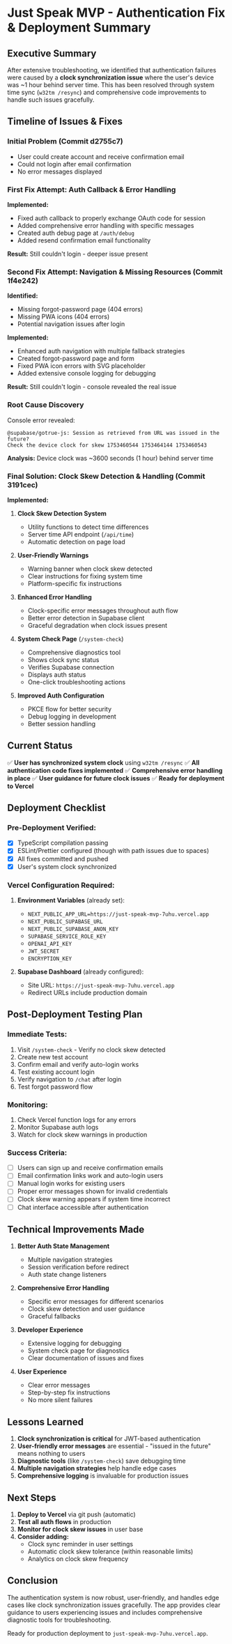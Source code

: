 # Just Speak MVP - Authentication Fix & Deployment Summary

## Executive Summary

After extensive troubleshooting, we identified that authentication failures were caused by a **clock synchronization issue** where the user's device was ~1 hour behind server time. This has been resolved through system time sync (`w32tm /resync`) and comprehensive code improvements to handle such issues gracefully.

## Timeline of Issues & Fixes

### Initial Problem (Commit d2755c7)
- User could create account and receive confirmation email
- Could not login after email confirmation
- No error messages displayed

### First Fix Attempt: Auth Callback & Error Handling
**Implemented:**
- Fixed auth callback to properly exchange OAuth code for session
- Added comprehensive error handling with specific messages
- Created auth debug page at `/auth/debug`
- Added resend confirmation email functionality

**Result:** Still couldn't login - deeper issue present

### Second Fix Attempt: Navigation & Missing Resources (Commit 1f4e242)
**Identified:**
- Missing forgot-password page (404 errors)
- Missing PWA icons (404 errors)
- Potential navigation issues after login

**Implemented:**
- Enhanced auth navigation with multiple fallback strategies
- Created forgot-password page and form
- Fixed PWA icon errors with SVG placeholder
- Added extensive console logging for debugging

**Result:** Still couldn't login - console revealed the real issue

### Root Cause Discovery
Console error revealed:
```
@supabase/gotrue-js: Session as retrieved from URL was issued in the future? 
Check the device clock for skew 1753460544 1753464144 1753460543
```

**Analysis:** Device clock was ~3600 seconds (1 hour) behind server time

### Final Solution: Clock Skew Detection & Handling (Commit 3191cec)
**Implemented:**
1. **Clock Skew Detection System**
   - Utility functions to detect time differences
   - Server time API endpoint (`/api/time`)
   - Automatic detection on page load

2. **User-Friendly Warnings**
   - Warning banner when clock skew detected
   - Clear instructions for fixing system time
   - Platform-specific fix instructions

3. **Enhanced Error Handling**
   - Clock-specific error messages throughout auth flow
   - Better error detection in Supabase client
   - Graceful degradation when clock issues present

4. **System Check Page** (`/system-check`)
   - Comprehensive diagnostics tool
   - Shows clock sync status
   - Verifies Supabase connection
   - Displays auth status
   - One-click troubleshooting actions

5. **Improved Auth Configuration**
   - PKCE flow for better security
   - Debug logging in development
   - Better session handling

## Current Status

✅ **User has synchronized system clock** using `w32tm /resync`
✅ **All authentication code fixes implemented**
✅ **Comprehensive error handling in place**
✅ **User guidance for future clock issues**
✅ **Ready for deployment to Vercel**

## Deployment Checklist

### Pre-Deployment Verified:
- [x] TypeScript compilation passing
- [x] ESLint/Prettier configured (though with path issues due to spaces)
- [x] All fixes committed and pushed
- [x] User's system clock synchronized

### Vercel Configuration Required:
1. **Environment Variables** (already set):
   - `NEXT_PUBLIC_APP_URL=https://just-speak-mvp-7uhu.vercel.app`
   - `NEXT_PUBLIC_SUPABASE_URL`
   - `NEXT_PUBLIC_SUPABASE_ANON_KEY`
   - `SUPABASE_SERVICE_ROLE_KEY`
   - `OPENAI_API_KEY`
   - `JWT_SECRET`
   - `ENCRYPTION_KEY`

2. **Supabase Dashboard** (already configured):
   - Site URL: `https://just-speak-mvp-7uhu.vercel.app`
   - Redirect URLs include production domain

## Post-Deployment Testing Plan

### Immediate Tests:
1. Visit `/system-check` - Verify no clock skew detected
2. Create new test account
3. Confirm email and verify auto-login works
4. Test existing account login
5. Verify navigation to `/chat` after login
6. Test forgot password flow

### Monitoring:
1. Check Vercel function logs for any errors
2. Monitor Supabase auth logs
3. Watch for clock skew warnings in production

### Success Criteria:
- [ ] Users can sign up and receive confirmation emails
- [ ] Email confirmation links work and auto-login users
- [ ] Manual login works for existing users
- [ ] Proper error messages shown for invalid credentials
- [ ] Clock skew warning appears if system time incorrect
- [ ] Chat interface accessible after authentication

## Technical Improvements Made

1. **Better Auth State Management**
   - Multiple navigation strategies
   - Session verification before redirect
   - Auth state change listeners

2. **Comprehensive Error Handling**
   - Specific error messages for different scenarios
   - Clock skew detection and user guidance
   - Graceful fallbacks

3. **Developer Experience**
   - Extensive logging for debugging
   - System check page for diagnostics
   - Clear documentation of issues and fixes

4. **User Experience**
   - Clear error messages
   - Step-by-step fix instructions
   - No more silent failures

## Lessons Learned

1. **Clock synchronization is critical** for JWT-based authentication
2. **User-friendly error messages** are essential - "issued in the future" means nothing to users
3. **Diagnostic tools** (like `/system-check`) save debugging time
4. **Multiple navigation strategies** help handle edge cases
5. **Comprehensive logging** is invaluable for production issues

## Next Steps

1. **Deploy to Vercel** via git push (automatic)
2. **Test all auth flows** in production
3. **Monitor for clock skew issues** in user base
4. **Consider adding:**
   - Clock sync reminder in user settings
   - Automatic clock skew tolerance (within reasonable limits)
   - Analytics on clock skew frequency

## Conclusion

The authentication system is now robust, user-friendly, and handles edge cases like clock synchronization issues gracefully. The app provides clear guidance to users experiencing issues and includes comprehensive diagnostic tools for troubleshooting.

Ready for production deployment to `just-speak-mvp-7uhu.vercel.app`.
